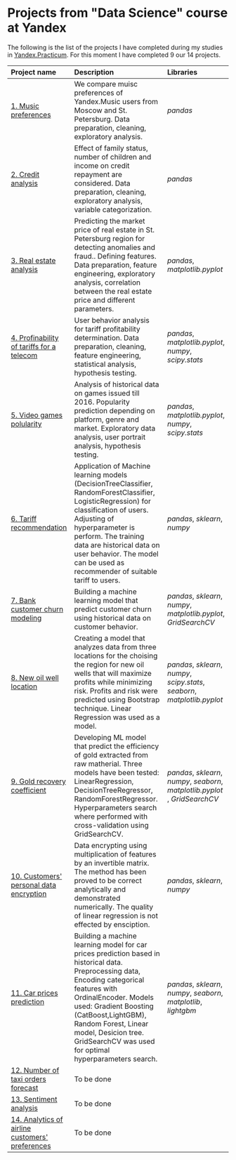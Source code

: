 # Projects from "Data Science" course at Yandex

The following is the list of the projects I have completed during my studies in [Yandex.Practicum](https://practicum.yandex.com/data-scientist/).
For this moment I have completed 9 our 14 projects.


| Project name  | Description | Libraries |
| :------------- | :------------- |:-------------|
| [1. Music preferences](01_yandex_music)  | We compare muisc preferences of Yandex.Music users from Moscow and St. Petersburg. Data preparation, cleaning, exploratory analysis. | *pandas* |
| [2. Сredit analysis](02_credit_scoring) | Effect of family status, number of children and income on credit repayment are considered. Data preparation, cleaning, exploratory analysis, variable categorization. | *pandas*|
| [3. Real estate analysis](03_real_estate_prices)| Predicting the market price of real estate in St. Petersburg region for detecting anomalies and fraud.. Defining features.  Data preparation, feature engineering, exploratory analysis, correlation between the real estate price and different parameters. | *pandas*, *matplotlib.pyplot* |
| [4. Profinability of tariffs for a telecom](04_telecom_tariff) | User behavior analysis for tariff profitability determination. Data preparation, cleaning, feature engineering, statistical analysis, hypothesis testing. | *pandas*, *matplotlib.pyplot*, *numpy*, *scipy.stats* |
| [5. Video games polularity](05_games)|  Analysis of historical data on games issued till 2016. Popularity prediction depending on platform, genre and market. Exploratory data analysis, user portrait analysis, hypothesis testing.| *pandas*, *matplotlib.pyplot*, *numpy*, *scipy.stats* |
| [6. Tariff recommendation](06_users_classification)| Application of Machine learning models (DecisionTreeClassifier, RandomForestClassifier, LogisticRegression) for classification of users. Adjusting of hyperparameter is perform.  The training data are historical data on user behavior.  The model can be used as recommender of suitable tariff to users. | *pandas*, *sklearn*, *numpy* |
| [7. Bank customer churn modeling](07_bank_customer_churn_modeling) | Building a machine learning model that predict customer churn using historical data on customer behavior.| *pandas*, *sklearn*, *numpy*, *matplotlib.pyplot*, *GridSearchCV* |
| [8. New oil well location](08_oil_extraction_location) | Creating a model that analyzes data from three locations for the choising the region for new oil wells that will maximize profits while minimizing risk. Profits and risk were predicted using Bootstrap technique. Linear Regression was used as a model. | *pandas*, *sklearn*, *numpy*, *scipy.stats*, *seaborn*, *matplotlib.pyplot* |
| [9. Gold recovery coefficient](09_gold_recovery) | Developing ML model that predict the efficiency of gold extracted from raw matherial. Three models have been tested: LinearRegression, DecisionTreeRegressor, RandomForestRegressor. Hyperparameters search where performed with cross-validation using  GridSearchCV. | *pandas*, *sklearn*, *numpy*, *seaborn*, *matplotlib.pyplot* , *GridSearchCV*|
| [10. Customers' personal data encryption](10_customer_data_encryption) | Data encrypting using multiplication of features by an invertible matrix. The method has been proved to be correct analytically and demonstrated numerically. The quality of linear regression is not effected by ensciption. | *pandas*, *sklearn*, *numpy* |
| [11. Car prices prediction](11_car_prices_boosting) | Building a machine learning model for car prices prediction based in historical data. Preprocessing data, Encoding categorical features with OrdinalEncoder. Models used: Gradient Boosting (CatBoost,LightGBM), Random Forest, Linear model, Desicion tree. GridSearchCV was used for optimal hyperparameters search. | *pandas*, *sklearn*, *numpy*, *seaborn*, *matplotlib*, *lightgbm* |
| [12. Number of taxi orders forecast](12_time_series) | To be done |  |
| [13. Sentiment analysis](13_nlp) | To be done |  |
| [14. Analytics of airline customers' preferences](14_sql) | To be done |  |
















